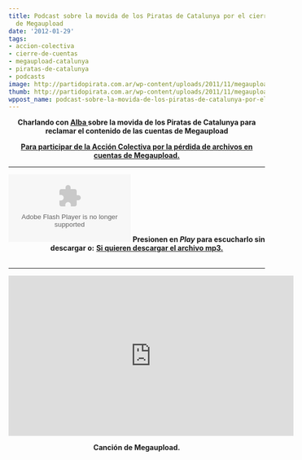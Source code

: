 ```yaml
---
title: Podcast sobre la movida de los Piratas de Catalunya por el cierre de cuentas
  de Megaupload
date: '2012-01-29'
tags:
- accion-colectiva
- cierre-de-cuentas
- megaupload-catalunya
- piratas-de-catalunya
- podcasts
image: http://partidopirata.com.ar/wp-content/uploads/2011/11/megaupload.jpg
thumb: http://partidopirata.com.ar/wp-content/uploads/2011/11/megaupload-150x150.jpg
wppost_name: podcast-sobre-la-movida-de-los-piratas-de-catalunya-por-el-cierre-de-cuentas-de-megaupload
---
```


<p style="text-align: center;"><strong>Charlando con <a href="https://twitter.com/#!/dawn4strings" target="_blank">Alba </a> sobre la movida de los Piratas de Catalunya para reclamar el contenido de las cuentas de Megaupload</strong></p>
<p style="text-align: center;"><strong><a href="http://megaupload.pirata.cat/es/" target="_blank">Para participar de la Acción Colectiva por la pérdida de archivos en cuentas de Megaupload.</a></strong></p>


<hr />

<center><object id="player1017552" width="240" height="133" classid="clsid:d27cdb6e-ae6d-11cf-96b8-444553540000" codebase="http://download.macromedia.com/pub/shockwave/cabs/flash/swflash.cab#version=6,0,40,0"><param name="AllowScriptAccess" value="always" /><param name="allowFullScreen" value="true" /><param name="wmode" value="transparent" /><param name="src" value="http://www.ivoox.com/playerivoox_ee_1017552_1.html" /><param name="allowfullscreen" value="true" /><param name="allowscriptaccess" value="always" /><embed id="player1017552" width="240" height="133" type="application/x-shockwave-flash" src="http://www.ivoox.com/playerivoox_ee_1017552_1.html" AllowScriptAccess="always" allowFullScreen="true" wmode="transparent" allowfullscreen="true" allowscriptaccess="always" /></object>
<strong>Presionen en <em>Play</em> para escucharlo sin descargar o:</strong>
<strong> <a href="http://www.ivoox.com/_md_1017552_1.mp3" target="_blank">Si quieren descargar el archivo mp3.</a></strong></center>&nbsp;

<hr />

<iframe src="http://www.youtube.com/embed/d6bD6DY35es" frameborder="0" width="560" height="315"></iframe>
<p style="text-align: center;"><strong>Canción de Megaupload.</strong></p>
&nbsp;
